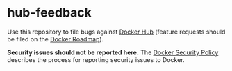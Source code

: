# hub-feedback

Use this repository to file bugs against [Docker Hub](https://hub.docker.com/) (feature requests should be filed on the [Docker Roadmap](https://github.com/docker/roadmap)).

**Security issues should not be reported here.** The [Docker Security Policy](https://www.docker.com/legal/security) describes the process for reporting security issues to Docker.
